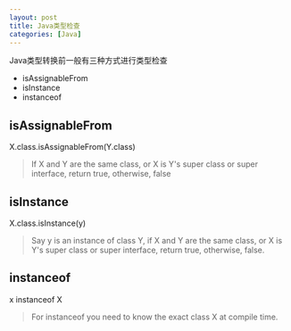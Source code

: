 ```yaml
---
layout: post
title: Java类型检查
categories: [Java]
---
```

Java类型转换前一般有三种方式进行类型检查

- isAssignableFrom
- isInstance
- instanceof

## isAssignableFrom
X.class.isAssignableFrom(Y.class)

> If X and Y are the same class, or X is Y's super class or super interface, return true, otherwise, false

## isInstance
X.class.isInstance(y)

> Say y is an instance of class Y, if X and Y are the same class, or X is Y's super class or super interface, return true, otherwise, false.

## instanceof
x instanceof X

> For instanceof you need to know the exact class X at compile time.